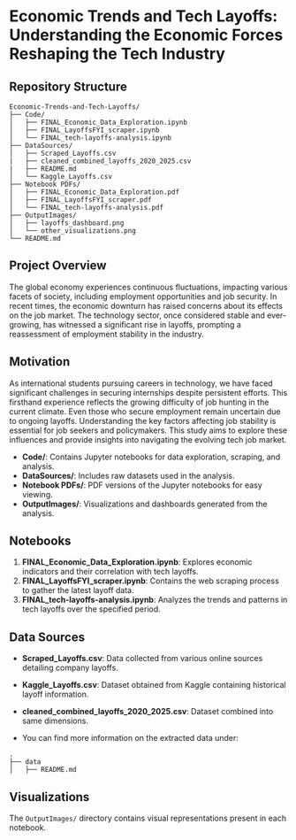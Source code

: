 # Economic Trends and Tech Layoffs: Understanding the Economic Forces Reshaping the Tech Industry


## Repository Structure

```
Economic-Trends-and-Tech-Layoffs/
├── Code/
│   ├── FINAL_Economic_Data_Exploration.ipynb
│   ├── FINAL_LayoffsFYI_scraper.ipynb
│   └── FINAL_tech-layoffs-analysis.ipynb
├── DataSources/
│   ├── Scraped_Layoffs.csv
|   ├── cleaned_combined_layoffs_2020_2025.csv
|   ├── README.md
│   └── Kaggle_Layoffs.csv
├── Notebook PDFs/
│   ├── FINAL_Economic_Data_Exploration.pdf
│   ├── FINAL_LayoffsFYI_scraper.pdf
│   └── FINAL_tech-layoffs-analysis.pdf
├── OutputImages/
│   ├── layoffs_dashboard.png
│   └── other_visualizations.png
└── README.md
```
## Project Overview

The global economy experiences continuous fluctuations, impacting various facets of society, including employment opportunities and job security. In recent times, the economic downturn has raised concerns about its effects on the job market. The technology sector, once considered stable and ever-growing, has witnessed a significant rise in layoffs, prompting a reassessment of employment stability in the industry.

## Motivation
As international students pursuing careers in technology, we have faced significant challenges in securing internships despite persistent efforts. This firsthand experience reflects the growing difficulty of job hunting in the current climate. Even those who secure employment remain uncertain due to ongoing layoffs. Understanding the key factors affecting job stability is essential for job seekers and policymakers. This study aims to explore these influences and provide insights into navigating the evolving tech job market.


- **Code/**: Contains Jupyter notebooks for data exploration, scraping, and analysis.
- **DataSources/**: Includes raw datasets used in the analysis.
- **Notebook PDFs/**: PDF versions of the Jupyter notebooks for easy viewing.
- **OutputImages/**: Visualizations and dashboards generated from the analysis.


## Notebooks

1. **FINAL_Economic_Data_Exploration.ipynb**: Explores economic indicators and their correlation with tech layoffs.
2. **FINAL_LayoffsFYI_scraper.ipynb**: Contains the web scraping process to gather the latest layoff data.
3. **FINAL_tech-layoffs-analysis.ipynb**: Analyzes the trends and patterns in tech layoffs over the specified period.

## Data Sources

- **Scraped_Layoffs.csv**: Data collected from various online sources detailing company layoffs.
- **Kaggle_Layoffs.csv**: Dataset obtained from Kaggle containing historical layoff information.
- **cleaned_combined_layoffs_2020_2025.csv**: Dataset combined into same dimensions.

- You can find more information on the extracted data under:
```
.
├── data
│   ├── README.md

```   


## Visualizations

The `OutputImages/` directory contains visual representations present in each notebook.

